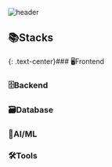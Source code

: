 <!--
**jwndnjs1104/jwndnjs1104** is a ✨ _special_ ✨ repository because its `README.md` (this file) appears on your GitHub profile.

Here are some ideas to get you started:

- 🔭 I’m currently working on ...
- 🌱 I’m currently learning ...
- 👯 I’m looking to collaborate on ...
- 🤔 I’m looking for help with ...
- 💬 Ask me about ...
- 📫 How to reach me: ...
- 😄 Pronouns: ...
- ⚡ Fun fact: ...
-->
<!-- Header -->
![header](https://capsule-render.vercel.app/api?type=waving&color=auto&height=200&section=header&text=Juwon's%20GitHub&fontSize=50&animation=twinkling)

## 📚Stacks
{: .text-center}### 🖥️Frontend
<p align="center">
  
</p>

### 🗄️Backend
<p align="center">
  
</p>

### 🗃️Database
<p align="center">
  
</p>

### 🤖AI/ML
<p align="center">
  
</p>

### 🛠️Tools
<p align="center">
  
</p>
